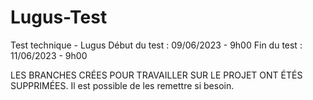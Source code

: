 # Lugus-Test
Test technique - Lugus
  Début du test : 09/06/2023 - 9h00
  Fin du test : 11/06/2023 - 9h00


LES BRANCHES CRÉES POUR TRAVAILLER SUR LE PROJET ONT ÉTÉS SUPPRIMÉES.
Il est possible de les remettre si besoin.
